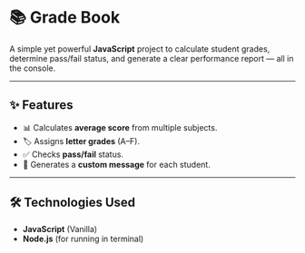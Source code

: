 # 📚 Grade Book

A simple yet powerful **JavaScript** project to calculate student grades, determine pass/fail status, and generate a clear performance report — all in the console.

---

## ✨ Features
- 📊 Calculates **average score** from multiple subjects.
- 🏷️ Assigns **letter grades** (A–F).
- ✅ Checks **pass/fail** status.
- 📝 Generates a **custom message** for each student.

---

## 🛠️ Technologies Used
- **JavaScript** (Vanilla)
- **Node.js** (for running in terminal)
